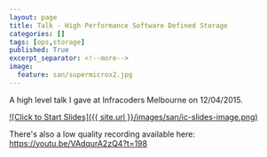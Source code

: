 ```yaml
---
layout: page
title: Talk - High Performance Software Defined Storage
categories: []
tags: [ops,storage]
published: True
excerpt_separator: <!--more-->
image:
  feature: san/supermicrox2.jpg
---
```


A high level talk I gave at Infracoders Melbourne on 12/04/2015.

[![Click to Start Slides]({{ site.url }}/images/san/ic-slides-image.png)](https://www.dropbox.com/s/rdojhb399639e4k/lightning_san.pdf?dl=0)

There's also a low quality recording available here: https://youtu.be/VAdqurA2zQ4?t=198



